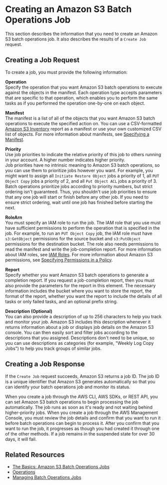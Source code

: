 # Creating an Amazon S3 Batch Operations Job<a name="batch-ops-create-job"></a>

This section describes the information that you need to create an Amazon S3 batch operations job\. It also describes the results of a `Create Job` request\.

## Creating a Job Request<a name="batch-ops-create-job-request-elements"></a>

To create a job, you must provide the following information:

**Operation**  
Specify the operation that you want Amazon S3 batch operations to execute against the objects in the manifest\. Each operation type accepts parameters that are specific to that operation, which enables you to perform the same tasks as if you performed the operation one\-by\-one on each object\.

**Manifest**  
The manifest is a list of all of the objects that you want Amazon S3 batch operations to execute the specified action on\. You can use a CSV\-formatted [ Amazon S3 Inventory](storage-inventory.md) report as a manifest or use your own customized CSV list of objects\. For more information about manifests, see [Specifying a Manifest](batch-ops-basics.md#specify-batchjob-manifest)\.

**Priority**  
Use job priorities to indicate the relative priority of this job to others running in your account\. A higher number indicates higher priority\.  
 Job priorities have no intrinsic meaning to Amazon S3 batch operations, so you can use them to prioritize jobs however you want\. For example, you might want to assign all `Initiate Restore Object` jobs a priority of 1, all `PUT Object Copy` jobs a priority of 2, and all `Put Object ACL` jobs a priority of 3\. Batch operations prioritize jobs according to priority numbers, but strict ordering isn't guaranteed\. Thus, you shouldn't use job priorities to ensure that any one job will start or finish before any other job\. If you need to ensure strict ordering, wait until one job has finished before starting the next\. 

**RoleArn**  
You must specify an IAM role to run the job\. The IAM role that you use must have sufficient permissions to perform the operation that is specified in the job\. For example, to run an `PUT Object Copy` job, the IAM role must have `s3:GetObject` permissions for the source bucket and `s3:PutObject` permissions for the destination bucket\. The role also needs permissions to read the manifest and write the job\-completion report\. For more information about IAM roles, see [IAM Roles](https://docs.aws.amazon.com/IAM/latest/UserGuide/id_roles.html)\. For more information about Amazon S3 permissions, see [Specifying Permissions in a Policy](using-with-s3-actions.md)\.

**Report**  
Specify whether you want Amazon S3 batch operations to generate a completion report\. If you request a job\-completion report, then you must also provide the parameters for the report in this element\. The necessary information includes the bucket where you want to store the report, the format of the report, whether you want the report to include the details of all tasks or only failed tasks, and an optional prefix string\.

**Description \(Optional\)**  
You can also provide a description of up to 256 characters to help you track and monitor your job\. Amazon S3 includes this description whenever it returns information about a job or displays job details on the Amazon S3 console\. You can then easily sort and filter jobs according to the descriptions that you assigned\. Descriptions don't need to be unique, so you can use descriptions as categories \(for example, "Weekly Log Copy Jobs"\) to help you track groups of similar jobs\.

## Creating a Job Response<a name="batch-ops-create-job-response-elements"></a>

If the `Create Job` request succeeds, Amazon S3 returns a job ID\. The job ID is a unique identifier that Amazon S3 generates automatically so that you can identify your batch operations job and monitor its status\.

When you create a job through the AWS CLI, AWS SDKs, or REST API, you can set Amazon S3 batch operations to begin processing the job automatically\. The job runs as soon as it's ready and not waiting behind higher\-priority jobs\. When you create a job through the AWS Management Console, you must review the job details and confirm that you want to run it before batch operations can begin to process it\. After you confirm that you want to run the job, it progresses as though you had created it through one of the other methods\. If a job remains in the suspended state for over 30 days, it will fail\.

## Related Resources<a name="batch-ops-create-job-related-resources"></a>
+ [The Basics: Amazon S3 Batch Operations Jobs](batch-ops-basics.md)
+ [Operations](batch-ops-operations.md)
+ [Managing Batch Operations Jobs](batch-ops-managing-jobs.md)